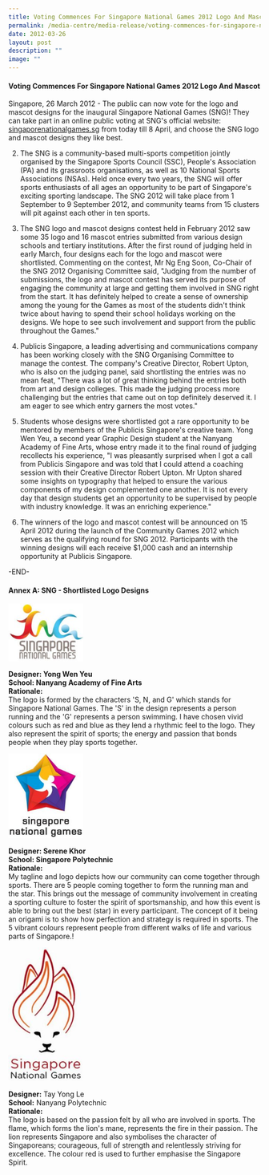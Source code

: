 ```yaml
---
title: Voting Commences For Singapore National Games 2012 Logo And Mascot
permalink: /media-centre/media-release/voting-commences-for-singapore-national-games-2012-logo-and-mascot/
date: 2012-03-26
layout: post
description: ""
image: ""
---
```

#### **Voting Commences For Singapore National Games 2012 Logo And Mascot**

Singapore, 26 March 2012 - The public can now vote for the logo and mascot designs for the inaugural Singapore National Games (SNG)! They can take part in an online public voting at SNG's official website: [singaporenationalgames.sg](singaporenationalgames.sg) from today till 8 April, and choose the SNG logo and mascot designs they like best.

2. The SNG is a community-based multi-sports competition jointly organised by the Singapore Sports Council (SSC), People's Association (PA) and its grassroots organisations, as well as 10 National Sports Associations (NSAs). Held once every two years, the SNG will offer sports enthusiasts of all ages an opportunity to be part of Singapore's exciting sporting landscape. The SNG 2012 will take place from 1 September to 9 September 2012, and community teams from 15 clusters will pit against each other in ten sports.

3. The SNG logo and mascot designs contest held in February 2012 saw some 35 logo and 16 mascot entries submitted from various design schools and tertiary institutions. After the first round of judging held in early March, four designs each for the logo and mascot were shortlisted. Commenting on the contest, Mr Ng Eng Soon, Co-Chair of the SNG 2012 Organising Committee said, "Judging from the number of submissions, the logo and mascot contest has served its purpose of engaging the community at large and getting them involved in SNG right from the start. It has definitely helped to create a sense of ownership among the young for the Games as most of the students didn't think twice about having to spend their school holidays working on the designs. We hope to see such involvement and support from the public throughout the Games."

4. Publicis Singapore, a leading advertising and communications company has been working closely with the SNG Organising Committee to manage the contest. The company's Creative Director, Robert Upton, who is also on the judging panel, said shortlisting the entries was no mean feat, "There was a lot of great thinking behind the entries both from art and design colleges. This made the judging process more challenging but the entries that came out on top definitely deserved it. I am eager to see which entry garners the most votes."

5. Students whose designs were shortlisted got a rare opportunity to be mentored by members of the Publicis Singapore's creative team. Yong Wen Yeu, a second year Graphic Design student at the Nanyang Academy of Fine Arts, whose entry made it to the final round of judging recollects his experience, "I was pleasantly surprised when I got a call from Publicis Singapore and was told that I could attend a coaching session with their Creative Director Robert Upton. Mr Upton shared some insights on typography that helped to ensure the various components of my design complemented one another. It is not every day that design students get an opportunity to be supervised by people with industry knowledge. It was an enriching experience."

6. The winners of the logo and mascot contest will be announced on 15 April 2012 during the launch of the Community Games 2012 which serves as the qualifying round for SNG 2012. Participants with the winning designs will each receive $1,000 cash and an internship opportunity at Publicis Singapore.

-END-

#### **Annex A: SNG - Shortlisted Logo Designs**

<img src="/images/Media%20Centre/Media%20Release/2012/Mar/nafa_logo.gif" style="width: 150px"  />

**Designer: Yong Wen Yeu  
School: Nanyang Academy of Fine Arts  
Rationale:**  
The logo is formed by the characters 'S, N, and G' which stands for Singapore National Games. The 'S' in the design represents a person running and the 'G' represents a person swimming. I have chosen vivid colours such as red and blue as they lend a rhythmic feel to the logo. They also represent the spirit of sports; the energy and passion that bonds people when they play sports together.

<img src="/images/Media%20Centre/Media%20Release/2012/Mar/sp_logo.gif" style="width: 150px"  />

**Designer: Serene Khor  
School: Singapore Polytechnic  
Rationale:**  
My tagline and logo depicts how our community can come together through sports. There are 5 people coming together to form the running man and the star. This brings out the message of community involvement in creating a sporting culture to foster the spirit of sportsmanship, and how this event is able to bring out the best (star) in every participant. The concept of it being an origami is to show how perfection and strategy is required in sports. The 5 vibrant colours represent people from different walks of life and various parts of Singapore.!

<img src="/images/Media%20Centre/Media%20Release/2012/Mar/NYP_logo.gif" style="width: 150px"  />

**Designer:** Tay Yong Le  
**School:** Nanyang Polytechnic  
**Rationale:**  
The logo is based on the passion felt by all who are involved in sports. The flame, which forms the lion's mane, represents the fire in their passion. The lion represents Singapore and also symbolises the character of Singaporeans; courageous, full of strength and relentlessly striving for excellence. The colour red is used to further emphasise the Singapore Spirit.

